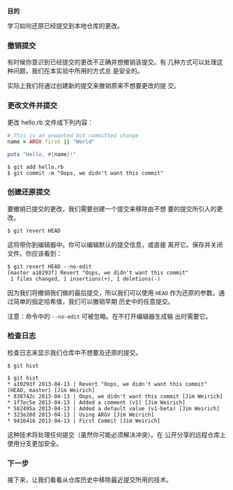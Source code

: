 
**目的**

学习如何还原已经提交到本地仓库的更改。

### 撤销提交

有时候你意识到已经提交的更改不正确并想撤销该提交。有
几种方式可以处理这种问题，我们在本实验中所用的方式总
是安全的。

实际上我们将通过创建新的提交来撤销原来不想要更改的提
交。

### 更改文件并提交

更改 hello.rb 文件成下列内容：

```ruby
# This is an unwanted but committed change
name = ARGV.first || "World"

puts "Hello, #{name}!"
```

```
$ git add hello.rb
$ git commit -m "Oops, we didn't want this commit"
```

### 创建还原提交

要撤销已提交的更改，我们需要创建一个提交来移除由不想
要的提交所引入的更改。

```
$ git revert HEAD
```

这将带你到编辑器中。你可以编辑默认的提交信息，或直接
离开它。保存并关闭文件。你应该看到：

```
$ git revert HEAD --no-edit
[master a10293f] Revert "Oops, we didn't want this commit"
 1 files changed, 1 insertions(+), 1 deletions(-)
```

因为我们将撤销我们做的最后提交，所以我们可以使用 `HEAD`
作为还原的参数。通过简单的指定哈希值，我们可以撤销早期
历史中的任意提交。

注意：命令中的 `--no-edit` 可被忽略。在不打开编辑器生成输
出时需要它。

### 检查日志

检查日志来显示我们仓库中不想要及还原的提交。

```
$ git hist
```

```
$ git hist
* a10293f 2013-04-13 | Revert "Oops, we didn't want this commit" (HEAD, master) [Jim Weirich]
* 838742c 2013-04-13 | Oops, we didn't want this commit [Jim Weirich]
* 1f7ec5e 2013-04-13 | Added a comment (v1) [Jim Weirich]
* 582495a 2013-04-13 | Added a default value (v1-beta) [Jim Weirich]
* 323e28d 2013-04-13 | Using ARGV [Jim Weirich]
* 9416416 2013-04-13 | First Commit [Jim Weirich]
```

这种技术将处理任何提交（虽然你可能必须解决冲突）。在
公开分享的远程仓库上使用分支更加安全。

### 下一步

接下来，让我们看看从仓库历史中移除最近提交所用的技术。
